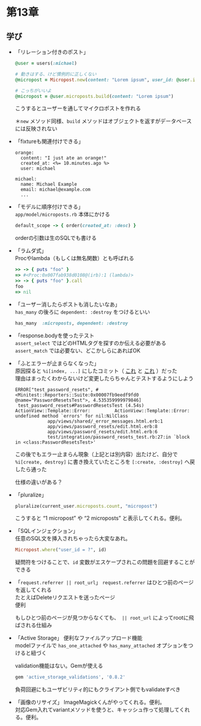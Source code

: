 #  第13章

## 学び

- 「リレーション付きのポスト」  
    ```ruby
    @user = users(:michael)

    # 動きはする、けど慣例的に正しくない
    @micropost = Micropost.new(content: "Lorem ipsum", user_id: @user.id)

    # こっちがいいよ
    @micropost = @user.microposts.build(content: "Lorem ipsum")
    ```
    こうするとユーザーを通してマイクロポストを作れる  
    
    ＊`new` メソッド同様、`build` メソッドはオブジェクトを返すがデータベースには反映されない

- 「fixtureも関連付けできる」  
    ```text
    orange:
      content: "I just ate an orange!"
      created_at: <%= 10.minutes.ago %>
      user: michael
    ```
    ```text
    michael:
      name: Michael Example
      email: michael@example.com
      ...
    ```


- 「モデルに順序付けできる」  
    `app/model/microposts.rb` 本体にかける
    ```ruby
    default_scope -> { order(created_at: :desc) }
    ```
    orderの引数は生のSQLでも書ける


- 「ラムダ式」  
    Procやlambda（もしくは無名関数）とも呼ばれる
    ```ruby
    >> -> { puts "foo" }
    => #<Proc:0x007fab938d0108@(irb):1 (lambda)>
    >> -> { puts "foo" }.call
    foo
    => nil
    ```


- 「ユーザー消したらポストも消したいなあ」  
    `has_many` の後ろに `dependent: :destroy` をつけるといい
    ```ruby
    has_many  :microposts, dependent: :destroy
    ```


- 「response.bodyを使ったテスト  
    `assert_select` ではどのHTMLタグを探すのか伝える必要がある  
    `assert_match` では必要ない、どこかしらにあればOK


- 「ふとエラーが止まらなくなった」  
    原因探ると `%i[index, ...]` にしたコミット（
    [これ](https://github.com/shmn7iii/rails_tutorial/commit/ec61adf264ae0f89c980455b260cba372e4ea7ca) と
    [これ](https://github.com/shmn7iii/rails_tutorial/commit/270568d35397aaa6474bb9778ed55427270e91ba)
    ）だった  
    理由はまったくわからないけど変更したらちゃんとテストするようにしよう  
    ```
    ERROR["test_password_resets", #<Minitest::Reporters::Suite:0x00007fb9eedf9fd0 @name="PasswordResetsTest">, 4.535359999979846]
     test_password_resets#PasswordResetsTest (4.54s)
    ActionView::Template::Error:         ActionView::Template::Error: undefined method `errors' for nil:NilClass
                app/views/shared/_error_messages.html.erb:1
                app/views/password_resets/edit.html.erb:8
                app/views/password_resets/edit.html.erb:6
                test/integration/password_resets_test.rb:27:in `block in <class:PasswordResetsTest>'
    ```

    この後でもエラー止まらん現象（上記とは別内容）出たけど、自分で `%i[create, destroy]` に書き換えていたところを
    `[:create, :destroy]` へ戻したら通った  
    
    仕様の違いがある？

- 「pluralize」
    ```ruby
    pluralize(current_user.microposts.count, "micropost")
    ```
    こうすると  “1 micropost” や “2 microposts”  と表示してくれる。便利。


- 「SQLインジェクション」  
    任意のSQL文を挿入されちゃったら大変なあれ。
    ```ruby
    Micropost.where("user_id = ?", id)
    ```
    疑問符をつけることで、`id` 変数がエスケープされこの問題を回避することができる


- 「`request.referrer || root_url`」
    `request.referrer` はひとつ前のページを返してくれる  
    たとえばDeleteリクエストを送ったページ  
    便利

    もしひとつ前のページが見つからなくても、` || root_url` によってrootに飛ばされる仕組み

- 「Active Storage」
    便利なファイルアップロード機能  
    modelファイルで `has_one_attached` や `has_many_attached` オプションをつけると紐づく

    validation機能はない。Gemが使える
    ```ruby
    gem 'active_storage_validations', '0.8.2'
    ```

    負荷回避にもユーザビリティ的にもクライアント側でもvalidateすべき


- 「画像のリサイズ」
    ImageMagickくんがやってくれる。便利。  
    対応Gem入れてvariantメソッドを使うと、キャッシュ作って処理してくれる。便利。
